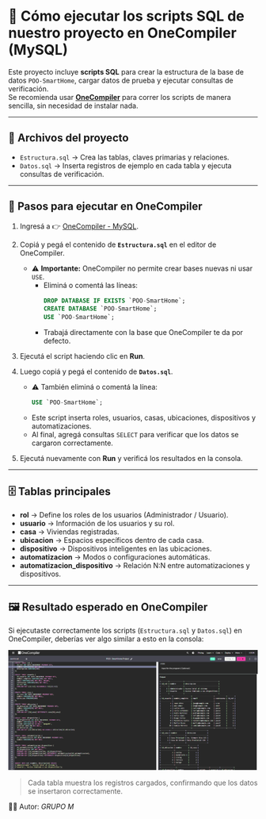 # 📘 Cómo ejecutar los scripts SQL de nuestro proyecto en OneCompiler (MySQL)  

Este proyecto incluye **scripts SQL** para crear la estructura de la base de datos `POO-SmartHome`, cargar datos de prueba y ejecutar consultas de verificación.  
Se recomienda usar **[OneCompiler](https://onecompiler.com/mysql)** para correr los scripts de manera sencilla, sin necesidad de instalar nada.  

---

## 📂 Archivos del proyecto  
- `Estructura.sql` → Crea las tablas, claves primarias y relaciones.  
- `Datos.sql` → Inserta registros de ejemplo en cada tabla y ejecuta consultas de verificación.  

---

## 🚀 Pasos para ejecutar en OneCompiler  

1. Ingresá a 👉 [OneCompiler - MySQL](https://onecompiler.com/mysql).  

2. Copiá y pegá el contenido de **`Estructura.sql`** en el editor de OneCompiler.  
   - ⚠️ **Importante:** OneCompiler no permite crear bases nuevas ni usar `USE`.  
     - Eliminá o comentá las líneas:  
       ```sql
       DROP DATABASE IF EXISTS `POO-SmartHome`;
       CREATE DATABASE `POO-SmartHome`;
       USE `POO-SmartHome`;
       ```  
     - Trabajá directamente con la base que OneCompiler te da por defecto.  

3. Ejecutá el script haciendo clic en **Run**.  

4. Luego copiá y pegá el contenido de **`Datos.sql`**.  
   - ⚠️ También eliminá o comentá la línea:  
     ```sql
     USE `POO-SmartHome`;
     ```  
   - Este script inserta roles, usuarios, casas, ubicaciones, dispositivos y automatizaciones.  
   - Al final, agregá consultas `SELECT` para verificar que los datos se cargaron correctamente.  

5. Ejecutá nuevamente con **Run** y verificá los resultados en la consola.  

---

## 🗄️ Tablas principales  
- **rol** → Define los roles de los usuarios (Administrador / Usuario).  
- **usuario** → Información de los usuarios y su rol.  
- **casa** → Viviendas registradas.  
- **ubicacion** → Espacios específicos dentro de cada casa.  
- **dispositivo** → Dispositivos inteligentes en las ubicaciones.  
- **automatizacion** → Modos o configuraciones automáticas.  
- **automatizacion_dispositivo** → Relación N:N entre automatizaciones y dispositivos.  

---

## 🖼️ Resultado esperado en OneCompiler

Si ejecutaste correctamente los scripts (`Estructura.sql` y `Datos.sql`) en OneCompiler, deberías ver algo similar a esto en la consola:

![Resultado en OneCompiler](./imagen_onecompiler.png)

> Cada tabla muestra los registros cargados, confirmando que los datos se insertaron correctamente.


👨‍💻 Autor: *GRUPO M*
